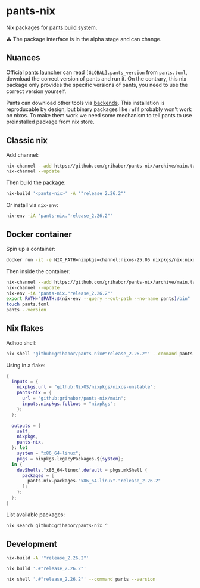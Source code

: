 # pants-nix

Nix packages for [pants build system](https://www.pantsbuild.org/).

:warning: The package interface is in the alpha stage and can change.

## Nuances

Official [pants launcher](https://github.com/pantsbuild/scie-pants) can read
`[GLOBAL].pants_version` from `pants.toml`, download the correct version of
pants and run it. On the contrary, this nix package only provides the specific
versions of pants, you need to use the correct version yourself.

Pants can download other tools via
[backends](https://www.pantsbuild.org/2.20/docs/using-pants/key-concepts/backends).
This installation is reproducable by design, but binary packages like `ruff`
probably won't work on nixos. To make them work we need some mechanism to tell
pants to use preinstalled package from nix store.

## Classic nix

Add channel:

```bash
nix-channel --add https://github.com/grihabor/pants-nix/archive/main.tar.gz pants-nix
nix-channel --update
```

Then build the package:

```bash
nix-build '<pants-nix>' -A '"release_2.26.2"'
```

Or install via `nix-env`:

```bash
nix-env -iA 'pants-nix."release_2.26.2"'
```

## Docker container

Spin up a container:

```bash
docker run -it -e NIX_PATH=nixpkgs=channel:nixos-25.05 nixpkgs/nix:nixos-25.05 bash
```

Then inside the container:

```bash
nix-channel --add https://github.com/grihabor/pants-nix/archive/main.tar.gz pants-nix
nix-channel --update
nix-env -iA 'pants-nix."release_2.26.2"'
export PATH="$PATH:$(nix-env --query --out-path --no-name pants)/bin"
touch pants.toml
pants --version
```

## Nix flakes

Adhoc shell:

```bash
nix shell 'github:grihabor/pants-nix#"release_2.26.2"' --command pants --version
```

Using in a flake:

```nix
{
  inputs = {
    nixpkgs.url = "github:NixOS/nixpkgs/nixos-unstable";
    pants-nix = {
      url = "github:grihabor/pants-nix/main";
      inputs.nixpkgs.follows = "nixpkgs";
    };
  };

  outputs = {
    self,
    nixpkgs,
    pants-nix,
  }: let
    system = "x86_64-linux";
    pkgs = nixpkgs.legacyPackages.${system};
  in {
    devShells."x86_64-linux".default = pkgs.mkShell {
      packages = [
        pants-nix.packages."x86_64-linux"."release_2.26.2"
      ];
    };
  };
}
```

List available packages:
```bash
nix search github:grihabor/pants-nix ^
```

## Development

```bash
nix-build -A '"release_2.26.2"'

nix build '.#"release_2.26.2"'

nix shell '.#"release_2.26.2"' --command pants --version
```
